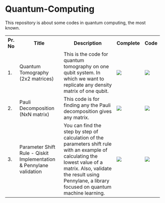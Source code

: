 # Quantum-Computing

This repository is about some codes in quantum computing, the most known.

<table class="tg">
  <tr>
    <th class="tg-yw4l"><b>Pr. No</b></th>
    <th class="tg-yw4l"><b>Title</b></th>
    <th class="tg-yw4l"><b>Description</b></th>
    <th class="tg-yw4l"><b>Complete</b></th>
    <th class="tg-yw4l"><b>Code</b></th>
  </tr>
  
  <tr>
    <td class="tg-yw4l">1.</td>
    <td class="tg-yw4l">Quantum Tomography (2x2 matrices) </td>
    <td class="tg-yw4l">This is the code for quantum tomography on one qubit system. In which we want to replicate any density matrix of one qubit. </td>
    <td class="tg-yw4l">
  <img src="https://img.shields.io/badge/COMPLETE-30%25-orange" >
</a></td>
<td class="tg-yw4l">  <a href="https://github.com/MonitSharma/Quantum-Machine-Learning-Projects/tree/main/Galaxy%20Detection%20using%20Quantum%20Machine%20Learning"><img src="https://img.shields.io/badge/python-%233776AB.svg?&style=for-the-badge&logo=python&logoColor=white" />
</a></td>
    
  </tr>

  <tr>
    <td class="tg-yw4l">2.</td>
    <td class="tg-yw4l">Pauli Decomposition (NxN matrix) </td>
    <td class="tg-yw4l">This code is for finding any the Pauli decomposition gives any matrix. </td>
    <td class="tg-yw4l">
  <img src="https://img.shields.io/badge/COMPLETE-100%25-blue" >
</a></td>
<td class="tg-yw4l">  <a href="https://github.com/MonitSharma/Quantum-Machine-Learning-Projects/tree/main/Galaxy%20Detection%20using%20Quantum%20Machine%20Learning"><img src="https://img.shields.io/badge/python-%233776AB.svg?&style=for-the-badge&logo=python&logoColor=white" />
</a></td>
    
  </tr>

  <tr>
    <td class="tg-yw4l">3.</td>
    <td class="tg-yw4l">Parameter Shift Rule - Qiskit Implementation & Pennylane validation</td>
    <td class="tg-yw4l">You can find the step by step of calculation of the parameters shift rule with an example of calculating the lowest value of a matrix. Also, validate the result using Pennylane, a library focused on quantum machine learning.</td>
    <td class="tg-yw4l">
  <img src="https://img.shields.io/badge/COMPLETE-100%25-blue" >
</a></td>
<td class="tg-yw4l">  <a href="https://github.com/MonitSharma/Quantum-Machine-Learning-Projects/tree/main/Galaxy%20Detection%20using%20Quantum%20Machine%20Learning"><img src="https://img.shields.io/badge/python-%233776AB.svg?&style=for-the-badge&logo=python&logoColor=white" />
</a></td>
    
  </tr>
 
  </table> 
